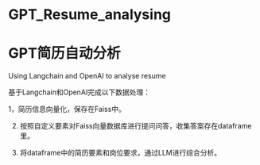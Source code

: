 # GPT_Resume_analysing
# GPT简历自动分析
Using Langchain and OpenAI to analyse resume

基于Langchain和OpenAI完成以下数据处理：

1，简历信息向量化，保存在Faiss中。

2. 按照自定义要素对Faiss向量数据库进行提问问答，收集答案存在dataframe里。

4. 将dataframe中的简历要素和岗位要求，通过LLM进行综合分析。
